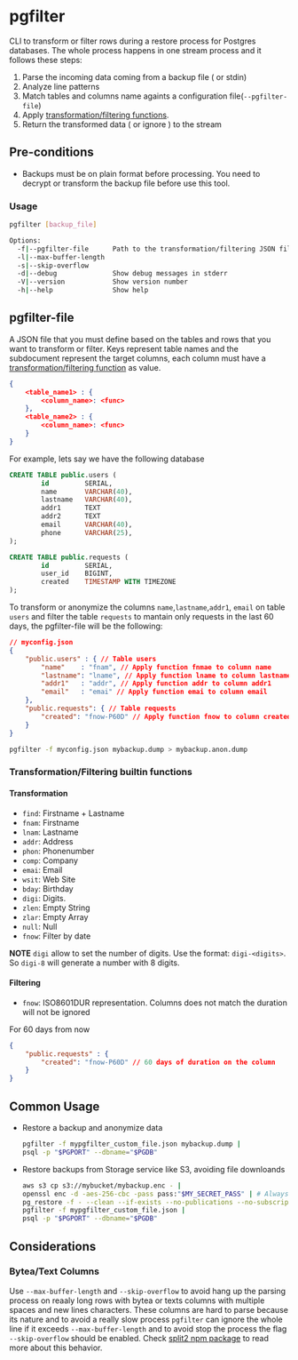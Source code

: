 # pgfilter

CLI to transform or filter rows during a restore process for Postgres databases. The whole process happens in one stream process and it follows these steps:

1) Parse the incoming data coming from a backup file ( or stdin)
2) Analyze line patterns
3) Match tables and columns name againts a configuration file(`--pgfilter-file`)
4) Apply [transformation/filtering functions](#Transformation/Filtering-builtin-functions).
5) Return the transformed data ( or ignore ) to the stream
## Pre-conditions

- Backups must be on plain format before processing. You need to decrypt or transform the backup file before use this tool.
### Usage

```bash
pgfilter [backup_file]

Options:
  -f|--pgfilter-file      Path to the transformation/filtering JSON file. Required                          <string>
  -l|--max-buffer-length                                                                                    [integer]
  -s|--skip-overflow                                                                                        [boolean]
  -d|--debug              Show debug messages in stderr                                                     [boolean]
  -V|--version            Show version number                                                               [boolean]
  -h|--help               Show help                                                                         [boolean]
```

## pgfilter-file

A JSON file that you must define based on the tables and rows that you want to transform or filter. Keys represent table names and the subdocument represent the target columns, each column must have a [transformation/filtering function](#Transformation/Filtering-builtin-functions) as value.

```json
{
	<table_name1> : {
		<column_name>: <func>
	},
	<table_name2> : {
		<column_name>: <func>
	}
}
```

For example, lets say we have the following database

```sql
CREATE TABLE public.users (
		id         SERIAL,
		name       VARCHAR(40),
		lastname   VARCHAR(40),
		addr1      TEXT
		addr2      TEXT
		email      VARCHAR(40),
		phone      VARCHAR(25),
);

CREATE TABLE public.requests (
		id         SERIAL,
		user_id    BIGINT,
		created    TIMESTAMP WITH TIMEZONE
);
```

To transform or anonymize the columns `name`,`lastname`,`addr1`, `email` on table `users` and filter the table `requests` to mantain only requests in the last 60 days, the pgfilter-file will be the following:

```json
// myconfig.json
{
	"public.users" : { // Table users
		"name"    : "fnam", // Apply function fnmae to column name
		"lastname": "lname", // Apply function lname to column lastname
		"addr1"   : "addr", // Apply function addr to column addr1
		"email"   : "emai" // Apply function emai to column email
	},
	"public.requests": { // Table requests
		"created": "fnow-P60D" // Apply function fnow to column created
	}
}
```

```sh
pgfilter -f myconfig.json mybackup.dump > mybackup.anon.dump
```
### Transformation/Filtering builtin functions

#### Transformation

- `find`: Firstname + Lastname
- `fnam`: Firstname
- `lnam`: Lastname
- `addr`: Address
- `phon`: Phonenumber
- `comp`: Company
- `emai`: Email
- `wsit`: Web Site
- `bday`: Birthday
- `digi`: Digits.
- `zlen`: Empty String
- `zlar`: Empty Array
- `null`: Null
- `fnow`: Filter by date


__NOTE__ `digi` allow to set the number of digits. Use the format: `digi-<digits>`. So `digi-8` will generate a number with 8 digits.

#### Filtering

- `fnow`: ISO8601DUR representation. Columns does not match the duration will not be ignored

For 60 days from now
```json
{
	"public.requests" : {
		"created": "fnow-P60D" // 60 days of duration on the column
	}
}
```
## Common Usage

- Restore a backup and anonymize data

	```sh
	pgfilter -f mypgfilter_custom_file.json mybackup.dump |
	psql -p "$PGPORT" --dbname="$PGDB"
	```

- Restore backups from Storage service like S3, avoiding file downloands

	```sh
	aws s3 cp s3://mybucket/mybackup.enc - |
	openssl enc -d -aes-256-cbc -pass pass:"$MY_SECRET_PASS" | # Always encrypt your backups
	pg_restore -f - --clean --if-exists --no-publications --no-subscriptions --no-comments |
	pgfilter -f mypgfilter_custom_file.json |
	psql -p "$PGPORT" --dbname="$PGDB"
	```

## Considerations
### Bytea/Text Columns

Use `--max-buffer-length` and `--skip-overflow` to avoid hang up the parsing process on reaaly long rows with bytea or texts columns with multiple spaces and new lines characters. These columns are hard to parse because its nature and to avoid a really slow process `pgfilter` can ignore the whole line if it exceeds `--max-buffer-length` and to avoid stop the process the flag `--skip-overflow` should be enabled. Check [split2 npm package](https://www.npmjs.com/package/split2) to read more about this behavior.
